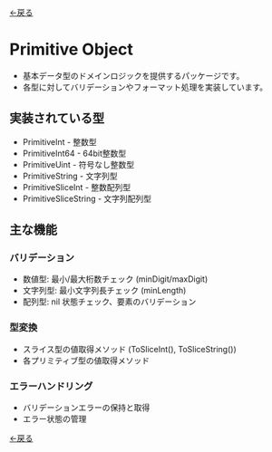 [<-戻る](../../../../README.md#ドメインロジックの凝集)

# Primitive Object

- 基本データ型のドメインロジックを提供するパッケージです。  
- 各型に対してバリデーションやフォーマット処理を実装しています。

## 実装されている型

- PrimitiveInt - 整数型
- PrimitiveInt64 - 64bit整数型
- PrimitiveUint - 符号なし整数型
- PrimitiveString - 文字列型
- PrimitiveSliceInt - 整数配列型
- PrimitiveSliceString - 文字列配列型

## 主な機能

### バリデーション

- 数値型: 最小/最大桁数チェック (minDigit/maxDigit)
- 文字列型: 最小文字列長チェック (minLength)
- 配列型: nil 状態チェック、要素のバリデーション

### 型変換

- スライス型の値取得メソッド (ToSliceInt(), ToSliceString())
- 各プリミティブ型の値取得メソッド

### エラーハンドリング

- バリデーションエラーの保持と取得
- エラー状態の管理


[<-戻る](../../../../README.md#ドメインロジックの凝集)
